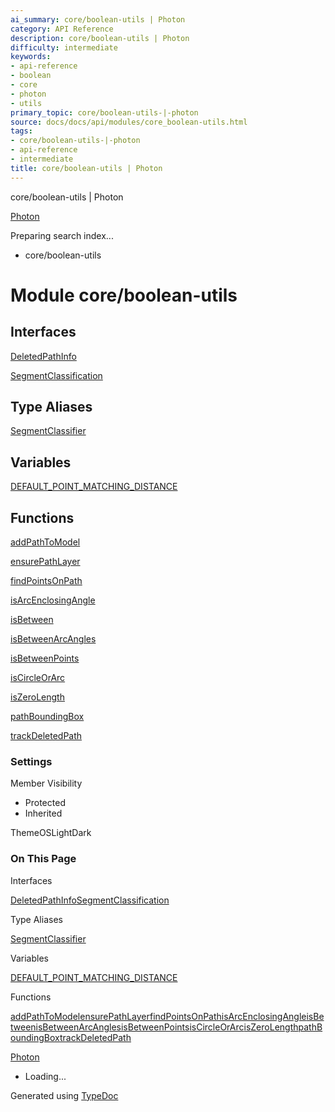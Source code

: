 ```yaml
---
ai_summary: core/boolean-utils | Photon
category: API Reference
description: core/boolean-utils | Photon
difficulty: intermediate
keywords:
- api-reference
- boolean
- core
- photon
- utils
primary_topic: core/boolean-utils-|-photon
source: docs/docs/api/modules/core_boolean-utils.html
tags:
- core/boolean-utils-|-photon
- api-reference
- intermediate
title: core/boolean-utils | Photon
---
```

core/boolean-utils | Photon

[Photon](../index.md)




Preparing search index...

* core/boolean-utils

# Module core/boolean-utils

## Interfaces

[DeletedPathInfo](../interfaces/core_boolean-utils.DeletedPathInfo.md)


[SegmentClassification](../interfaces/core_boolean-utils.SegmentClassification.md)

## Type Aliases

[SegmentClassifier](../types/core_boolean-utils.SegmentClassifier.md)

## Variables

[DEFAULT\_POINT\_MATCHING\_DISTANCE](../variables/core_boolean-utils.DEFAULT_POINT_MATCHING_DISTANCE.md)

## Functions

[addPathToModel](../functions/core_boolean-utils.addPathToModel.md)


[ensurePathLayer](../functions/core_boolean-utils.ensurePathLayer.md)


[findPointsOnPath](../functions/core_boolean-utils.findPointsOnPath.md)


[isArcEnclosingAngle](../functions/core_boolean-utils.isArcEnclosingAngle.md)


[isBetween](../functions/core_boolean-utils.isBetween.md)


[isBetweenArcAngles](../functions/core_boolean-utils.isBetweenArcAngles.md)


[isBetweenPoints](../functions/core_boolean-utils.isBetweenPoints.md)


[isCircleOrArc](../functions/core_boolean-utils.isCircleOrArc.md)


[isZeroLength](../functions/core_boolean-utils.isZeroLength.md)


[pathBoundingBox](../functions/core_boolean-utils.pathBoundingBox.md)


[trackDeletedPath](../functions/core_boolean-utils.trackDeletedPath.md)

### Settings

Member Visibility

* Protected
* Inherited

ThemeOSLightDark

### On This Page

Interfaces

[DeletedPathInfo](#deletedpathinfo)[SegmentClassification](#segmentclassification)

Type Aliases

[SegmentClassifier](#segmentclassifier)

Variables

[DEFAULT\_POINT\_MATCHING\_DISTANCE](#default_point_matching_distance)

Functions

[addPathToModel](#addpathtomodel)[ensurePathLayer](#ensurepathlayer)[findPointsOnPath](#findpointsonpath)[isArcEnclosingAngle](#isarcenclosingangle)[isBetween](#isbetween)[isBetweenArcAngles](#isbetweenarcangles)[isBetweenPoints](#isbetweenpoints)[isCircleOrArc](#iscircleorarc)[isZeroLength](#iszerolength)[pathBoundingBox](#pathboundingbox)[trackDeletedPath](#trackdeletedpath)

[Photon](../index.md)

* Loading...

Generated using [TypeDoc](https://typedoc.org/)
